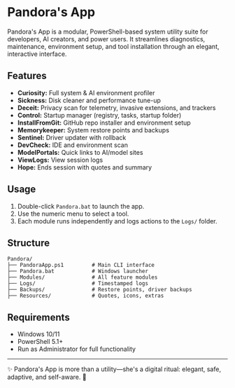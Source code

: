# Pandora's App

Pandora's App is a modular, PowerShell-based system utility suite for developers, AI creators, and power users. It streamlines diagnostics, maintenance, environment setup, and tool installation through an elegant, interactive interface.

## Features
- **Curiosity:** Full system & AI environment profiler
- **Sickness:** Disk cleaner and performance tune-up
- **Deceit:** Privacy scan for telemetry, invasive extensions, and trackers
- **Control:** Startup manager (registry, tasks, startup folder)
- **InstallFromGit:** GitHub repo installer and environment setup
- **Memorykeeper:** System restore points and backups
- **Sentinel:** Driver updater with rollback
- **DevCheck:** IDE and environment scan
- **ModelPortals:** Quick links to AI/model sites
- **ViewLogs:** View session logs
- **Hope:** Ends session with quotes and summary

## Usage
1. Double-click `Pandora.bat` to launch the app.
2. Use the numeric menu to select a tool.
3. Each module runs independently and logs actions to the `Logs/` folder.

## Structure
```
Pandora/
├── PandoraApp.ps1         # Main CLI interface
├── Pandora.bat            # Windows launcher
├── Modules/               # All feature modules
├── Logs/                  # Timestamped logs
├── Backups/               # Restore points, driver backups
├── Resources/             # Quotes, icons, extras
```

## Requirements
- Windows 10/11
- PowerShell 5.1+
- Run as Administrator for full functionality

---
✨ Pandora's App is more than a utility—she's a digital ritual: elegant, safe, adaptive, and self-aware. 🍓 
